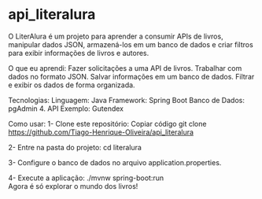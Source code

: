 # api_literalura

O LiterAlura é um projeto para aprender a consumir APIs de livros, manipular dados JSON, armazená-los em um banco de dados e criar filtros para exibir informações de livros e autores.

O que eu aprendi:
Fazer solicitações a uma API de livros.
Trabalhar com dados no formato JSON.
Salvar informações em um banco de dados.
Filtrar e exibir os dados de forma organizada.

Tecnologias:
Linguagem: Java
Framework: Spring Boot
Banco de Dados: pgAdmin 4.
API Exemplo: Gutendex

Como usar:
1- Clone este repositório:
Copiar código
git clone https://github.com/Tiago-Henrique-Oliveira/api_literalura

2- Entre na pasta do projeto:
cd literalura

3- Configure o banco de dados no arquivo application.properties.

4- Execute a aplicação:
./mvnw spring-boot:run  
Agora é só explorar o mundo dos livros!
